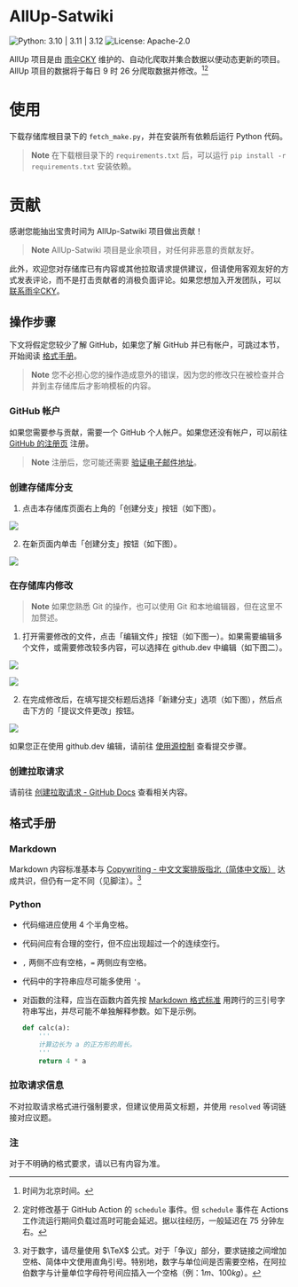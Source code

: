 <!--
Copyright (c) yusancky. All rights reserved. 
Licensed under the Apache License 2.0. See License in the project root for license information. 
-->

# AllUp-Satwiki

![Python: 3.10 | 3.11 | 3.12](https://img.shields.io/badge/Python-3.10%20%7C%203.11%20%7C%203.12-python?style=social&logo=python&logoColor=blue) ![License: Apache-2.0](https://img.shields.io/github/license/yusancky/AllUp-Satwiki?style=social)

AllUp 项目是由 [雨伞CKY](https://github.com/yusancky) 维护的、自动化爬取并集合数据以便动态更新的项目。AllUp 项目的数据将于每日 $9$ 时 $26$ 分爬取数据并修改。[^1][^2]

# 使用

下载存储库根目录下的 `fetch_make.py`，并在安装所有依赖后运行 Python 代码。

> **Note**
> 在下载根目录下的 `requirements.txt` 后，可以运行 `pip install -r requirements.txt` 安装依赖。

# 贡献

感谢您能抽出宝贵时间为 AllUp-Satwiki 项目做出贡献！

> **Note**
> AllUp-Satwiki 项目是业余项目，对任何非恶意的贡献友好。

此外，欢迎您对存储库已有内容或其他拉取请求提供建议，但请使用客观友好的方式发表评论，而不是打击贡献者的消极负面评论。如果您想加入开发团队，可以 [联系雨伞CKY]()。

## 操作步骤

下文将假定您较少了解 GitHub，如果您了解 GitHub 并已有帐户，可跳过本节，开始阅读 [格式手册](#格式手册)。

> **Note**
> 您不必担心您的操作造成意外的错误，因为您的修改只在被检查并合并到主存储库后才影响模板的内容。

### GitHub 帐户

如果您需要参与贡献，需要一个 GitHub 个人帐户。如果您还没有帐户，可以前往 [GitHub 的注册页](https://github.com/signup) 注册。

> **Note**
> 注册后，您可能还需要 [验证电子邮件地址](https://docs.github.com/zh/get-started/signing-up-for-github/verifying-your-email-address)。

### 创建存储库分支

1. 点击本存储库页面右上角的「创建分支」按钮（如下图）。
  
  ![](https://docs.github.com/assets/cb-23088/images/help/repository/fork_button.png)
  
2. 在新页面内单击「创建分支」按钮（如下图）。
  
  ![](https://docs.github.com/assets/cb-49879/images/help/repository/fork-create-button.png)

### 在存储库内修改

> **Note**
> 如果您熟悉 Git 的操作，也可以使用 Git 和本地编辑器，但在这里不加赘述。

1. 打开需要修改的文件，点击「编辑文件」按钮（如下图一）。如果需要编辑多个文件，或需要修改较多内容，可以选择在 github.dev 中编辑（如下图二）。
  
  ![](https://docs.github.com/assets/cb-64898/images/help/repository/edit-file-edit-button.png)

  ![](https://docs.github.com/assets/cb-118903/images/help/repository/edit-file-edit-dropdown.png)

2. 在完成修改后，在填写提交标题后选择「新建分支」选项（如下图），然后点击下方的「提议文件更改」按钮。
  
  ![](https://docs.github.com/assets/cb-32137/images/help/repository/choose-commit-branch.png)

  如果您正在使用 github.dev 编辑，请前往 [使用源控制](https://docs.github.com/zh/codespaces/the-githubdev-web-based-editor#using-source-control) 查看提交步骤。

### 创建拉取请求

请前往 [创建拉取请求 - GitHub Docs](https://docs.github.com/zh/pull-requests/collaborating-with-pull-requests/proposing-changes-to-your-work-with-pull-requests/creating-a-pull-request) 查看相关内容。

## 格式手册

### Markdown

Markdown 内容标准基本与 [Copywriting - 中文文案排版指北（简体中文版）](https://mazhuang.org/wiki/chinese-copywriting-guidelines/) 达成共识，但仍有一定不同（见脚注）。[^3]

### Python

- 代码缩进应使用 $4$ 个半角空格。
- 代码间应有合理的空行，但不应出现超过一个的连续空行。
- `,` 两侧不应有空格，`=` 两侧应有空格。
- 代码中的字符串应尽可能多使用 `'`。
- 对函数的注释，应当在函数内首先按 [Markdown 格式标准](#Markdown) 用跨行的三引号字符串写出，并尽可能不单独解释参数。如下是示例。
  
  ```python
  def calc(a):
      '''
      计算边长为 a 的正方形的周长。
      '''
      return 4 * a
  ```

### 拉取请求信息

不对拉取请求格式进行强制要求，但建议使用英文标题，并使用 `resolved` 等词链接对应议题。

### 注

对于不明确的格式要求，请以已有内容为准。

[^1]: 时间为北京时间。

[^2]: 定时修改基于 GitHub Action 的 `schedule` 事件。但 `schedule` 事件在 Actions 工作流运行期间负载过高时可能会延迟。据以往经历，一般延迟在 $75$ 分钟左右。

[^3]: 对于数字，请尽量使用 $\TeX$ 公式。对于「争议」部分，要求链接之间增加空格、简体中文使用直角引号。特别地，数字与单位间是否需要空格，在阿拉伯数字与计量单位字母符号间应插入一个空格（例：$1 m$、$100 kg$）。